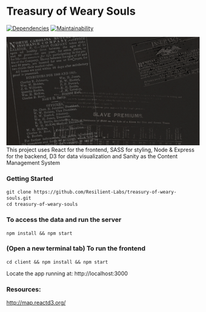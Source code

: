 # Treasury of Weary Souls

[![Dependencies](https://img.shields.io/librariesio/github/nyu-dss/treasury-of-weary-souls?style=flat-square)](https://libraries.io/github/nyu-dss/treasury-of-weary-souls) [![Maintainability](https://api.codeclimate.com/v1/badges/219c9aa8937482d00fa0/maintainability)](https://codeclimate.com/github/mnyrop/treasury-of-weary-souls/maintainability)

![App Mock](https://github.com/Resilient-Labs/treasury-of-weary-souls/blob/master/client/src/Intro/img/landing-banner.jpg?raw=true)
This project uses React for the frontend, SASS for styling, Node & Express for the backend, D3 for data visualization and Sanity as the Content Management System

### Getting Started
```
git clone https://github.com/Resilient-Labs/treasury-of-weary-souls.git
cd treasury-of-weary-souls
```

### To access the data and run the server
```
npm install && npm start
```

### (Open a new terminal tab) To run the frontend
```
cd client && npm install && npm start
```
Locate the app running at: http://localhost:3000

### Resources:
http://map.reactd3.org/
